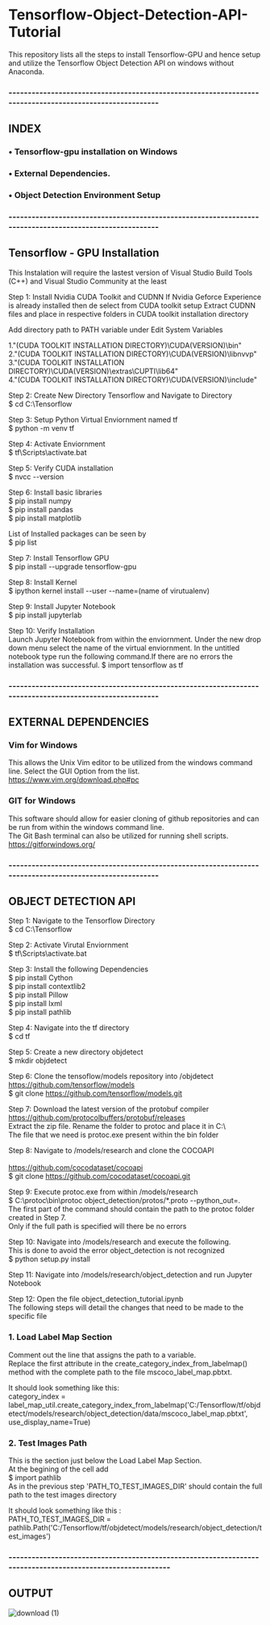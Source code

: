 # Tensorflow-Object-Detection-API-Tutorial
This repository lists all the steps to install Tensorflow-GPU and hence setup and utilize the Tensorflow Object Detection API on windows without Anaconda.

### --------------------------------------------------------------------------------------------------------

## INDEX
### •	Tensorflow-gpu installation on Windows 
### •	External Dependencies.
### •	Object Detection Environment Setup

### --------------------------------------------------------------------------------------------------------

## Tensorflow - GPU Installation 
This Instalation will require the lastest version of Visual Studio Build Tools (C++) and Visual Studio Community at the least

Step 1: Install Nvidia CUDA Toolkit and CUDNN
If Nvidia Geforce Experience is already installed then de select from CUDA toolkit setup
Extract CUDNN files and place in respective folders in CUDA toolkit installation directory

Add directory path to PATH variable under Edit System Variables

1."(CUDA TOOLKIT INSTALLATION DIRECTORY)\CUDA\(VERSION)\bin" <br />
2."(CUDA TOOLKIT INSTALLATION DIRECTORY)\CUDA\(VERSION)\libnvvp" <br />
3."(CUDA TOOLKIT INSTALLATION DIRECTORY)\CUDA\(VERSION)\extras\CUPTI\lib64" <br />
4."(CUDA TOOLKIT INSTALLATION DIRECTORY)\CUDA\(VERSION)\include" <br />

Step 2: Create New Directory Tensorflow and Navigate to Directory <br />
$ cd C:\Tensorflow

Step 3: Setup Python Virtual Enviornment named tf <br />
$ python -m venv tf

Step 4: Activate Enviornment <br />
$ tf\Scripts\activate.bat

Step 5: Verify CUDA installation <br />
$ nvcc --version

Step 6: Install basic libraries <br />
$ pip install numpy <br />
$ pip install pandas <br />
$ pip install matplotlib <br />

List of Installed packages can be seen by <br />
$ pip list

Step 7: Install Tensorflow GPU <br />
$ pip install --upgrade tensorflow-gpu

Step 8: Install Kernel <br />
$ ipython kernel install --user --name=(name of virutualenv)

Step 9: Install Jupyter Notebook <br />
$ pip install jupyterlab

Step 10: Verify Installation <br />
Launch Jupyter Notebook from within the enviornment. Under the new drop down menu select the name of the virtual enviornment.
In the untitled notebook type run the following command.If there are no errors the installation was successful.
$ import tensorflow as tf

### --------------------------------------------------------------------------------------------------------

## EXTERNAL DEPENDENCIES 

### Vim for Windows
This allows the Unix Vim editor to be utilized from the windows command line. Select the GUI Option from the list. <br />
https://www.vim.org/download.php#pc

### GIT for Windows
This software should allow for easier cloning of github repositories and can be run from within the windows command line. <br />
The Git Bash terminal can also be utilized for running shell scripts. <br />
https://gitforwindows.org/

### --------------------------------------------------------------------------------------------------------

## OBJECT DETECTION API 

Step 1: Navigate to the Tensorflow Directory <br />
$ cd C:\Tensorflow

Step 2: Activate Virutal Enviornment <br />
$ tf\Scripts\activate.bat

Step 3: Install the following Dependencies <br />
$ pip install Cython <br />
$ pip install contextlib2 <br />
$ pip install Pillow <br />
$ pip install lxml <br />
$ pip install pathlib

Step 4: Navigate into the tf directory <br />
$ cd tf

Step 5: Create a new directory objdetect <br />
$ mkdir objdetect

Step 6: Clone the tensoflow/models repository into /objdetect <br /> 
https://github.com/tensorflow/models <br />
$ git clone https://github.com/tensorflow/models.git

Step 7: Download the latest version of the protobuf compiler <br />
https://github.com/protocolbuffers/protobuf/releases <br />
Extract the zip file. Rename the folder to protoc and place it in C:\ <br />
The file that we need is protoc.exe present within the bin folder

Step 8: Navigate to /models/research and clone the COCOAPI <br />  
https://github.com/cocodataset/cocoapi <br />
$ git clone https://github.com/cocodataset/cocoapi.git

Step 9: Execute protoc.exe from within /models/research <br />
$ C:\protoc\bin\protoc object_detection/protos/*.proto --python_out=.
<br />
The first part of the command should contain the path to the protoc folder created in Step 7. <br />
Only if the full path is specified will there be no errors

Step 10: Navigate into /models/research and execute the following. <br />
This is done to avoid the error object_detection is not recognized <br />
$ python setup.py install

Step 11: Navigate into /models/research/object_detection and run Jupyter Notebook <br />

Step 12: Open the file object_detection_tutorial.ipynb <br />
The following steps will detail the changes that need to be made to the specific file <br />

### 1. Load Label Map Section
Comment out the line that assigns the path to a variable. <br />
Replace the first attribute in the create_category_index_from_labelmap() method with the complete path to the file mscoco_label_map.pbtxt.

It should look something like this: <br />
category_index = label_map_util.create_category_index_from_labelmap('C:/Tensorflow/tf/objdetect/models/research/object_detection/data/mscoco_label_map.pbtxt', use_display_name=True)

### 2. Test Images Path
This is the section just below the Load Label Map Section. <br />
At the begining of the cell add <br />
$ import pathlib <br />
As in the previous step 'PATH_TO_TEST_IMAGES_DIR' should contain the full path to the test images directory <br />

It should look something like this : <br />
PATH_TO_TEST_IMAGES_DIR = pathlib.Path('C:/Tensorflow/tf/objdetect/models/research/object_detection/test_images')

### -----------------------------------------------------------------------------------------------------------

## OUTPUT

![download (1)](https://user-images.githubusercontent.com/40848327/75218850-45d34600-57c1-11ea-829d-8fa9d1026c8b.png)
